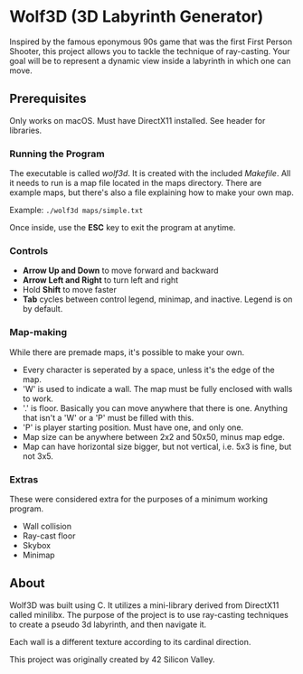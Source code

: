 # Wolf3D (3D Labyrinth Generator)

Inspired by the famous eponymous 90s game that was the first First Person Shooter, this project allows you to tackle the technique of ray-casting. Your goal will be to represent a dynamic view inside a labyrinth in which one can move.

## Prerequisites

Only works on macOS.  Must have DirectX11 installed.  See header for libraries.

### Running the Program

The executable is called *wolf3d*.  It is created with the included *Makefile*.  All it needs to run is a map file located in the maps directory.  There are example maps, but there's also a file explaining how to make your own map.

Example: `./wolf3d maps/simple.txt`

Once inside, use the **ESC** key to exit the program at anytime.

### Controls

* **Arrow Up and Down** to move forward and backward
* **Arrow Left and Right** to turn left and right
* Hold **Shift** to move faster
* **Tab** cycles between control legend, minimap, and inactive.  Legend is on by default.

### Map-making

While there are premade maps, it's possible to make your own.

- Every character is seperated by a space, unless it's the edge of the map.
- 'W' is used to indicate a wall.  The map must be fully enclosed with walls to work.
- '.' is floor.  Basically you can move anywhere that there is one.  Anything that isn't a 'W' or a 'P' must be filled with this.
- 'P' is player starting position.  Must have one, and only one.
- Map size can be anywhere between 2x2 and 50x50, minus map edge.
- Map can have horizontal size bigger, but not vertical, i.e. 5x3 is fine, but not 3x5.

### Extras

These were considered extra for the purposes of a minimum working program.

* Wall collision
* Ray-cast floor
* Skybox
* Minimap

## About

Wolf3D was built using C.  It utilizes a mini-library derived from DirectX11 called minilibx.  The purpose of the project is to use ray-casting techniques to create a pseudo 3d labyrinth, and then navigate it.

Each wall is a different texture according to its cardinal direction.

This project was originally created by 42 Silicon Valley.
